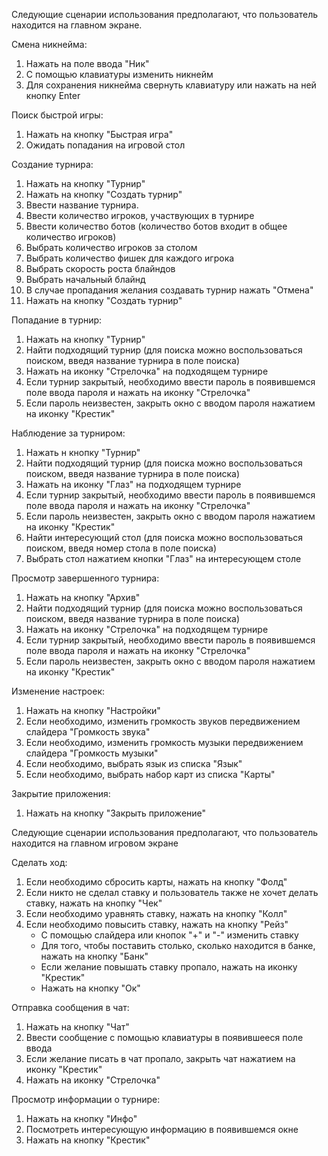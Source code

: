 Следующие сценарии использования предполагают, что пользователь находится на главном экране.

Смена никнейма:
1.	Нажать на поле ввода "Ник"
2.	С помощью клавиатуры изменить никнейм
3.	Для сохранения никнейма свернуть клавиатуру или нажать на ней кнопку Enter

Поиск быстрой игры:
1.	Нажать на кнопку "Быстрая игра"
2.	Ожидать попадания на игровой стол

Создание турнира:
1.	Нажать на кнопку "Турнир"
2.	Нажать на кнопку "Создать турнир"
3.	Ввести название турнира.
4.	Ввести количество игроков, участвующих в турнире
5.	Ввести количество ботов (количество ботов входит в общее количество игроков)
6.	Выбрать количество игроков за столом
7.	Выбрать количество фишек для каждого игрока
8.	Выбрать скорость роста блайндов
9.	Выбрать начальный блайнд
10. В случае пропадания желания создавать турнир нажать "Отмена"
11. Нажать на кнопку "Создать турнир"

Попадание в турнир:
1.	Нажать на кнопку "Турнир"
2.	Найти подходящий турнир (для поиска можно воспользоваться поиском, введя название турнира в поле поиска)
3.	Нажать на иконку "Стрелочка" на подходящем турнире
4.	Если турнир закрытый, необходимо ввести пароль в появившемся поле ввода пароля и нажать на иконку "Стрелочка"
5.	Если пароль неизвестен, закрыть окно с вводом пароля нажатием на иконку "Крестик"

Наблюдение за турниром:
1.	Нажать н кнопку "Турнир"
2.	Найти подходящий турнир (для поиска можно воспользоваться поиском, введя название турнира в поле поиска)
3.	Нажать на иконку "Глаз" на подходящем турнире
4.	Если турнир закрытый, необходимо ввести пароль в появившемся поле ввода пароля и нажать на иконку "Стрелочка"
5.	Если пароль неизвестен, закрыть окно с вводом пароля нажатием на иконку "Крестик"
6.	Найти интересующий стол (для поиска можно воспользоваться поиском, введя номер стола в поле поиска)
7.	Выбрать стол нажатием кнопки "Глаз" на интересующем столе

Просмотр завершенного турнира:
1.	Нажать на кнопку "Архив"
2.	Найти подходящий турнир (для поиска можно воспользоваться поиском, введя название турнира в поле поиска)
3.	Нажать на иконку "Стрелочка" на подходящем турнире
4.	Если турнир закрытый, необходимо ввести пароль в появившемся поле ввода пароля и нажать на иконку "Стрелочка"
5.	Если пароль неизвестен, закрыть окно с вводом пароля нажатием на иконку "Крестик"

Изменение настроек:
1.	Нажать на кнопку "Настройки"
2.	Если необходимо, изменить громкость звуков передвижением слайдера "Громкость звука"
3.	Если необходимо, изменить громкость музыки передвижением слайдера "Громкость музыки"
4.	Если необходимо, выбрать язык из списка "Язык"
5.	Если необходимо, выбрать набор карт из списка "Карты"

Закрытие приложения:
1.	Нажать на кнопку "Закрыть приложение"


Следующие сценарии использования предполагают, что пользователь находится на главном игровом экране

Сделать ход:
1.	Если необходимо сбросить карты, нажать на кнопку "Фолд"
2.	Если никто не сделал ставку и пользователь также не хочет делать ставку, нажать на кнопку "Чек"
3.	Если необходимо уравнять ставку, нажать на кнопку "Колл"
4.	Если необходимо повысить ставку, нажать на кнопку "Рейз"
    * С помощью слайдера или кнопок "+" и "-" изменить ставку
    * Для того, чтобы поставить столько, сколько находится в банке, нажать на кнопку "Банк"
    * Если желание повышать ставку пропало, нажать на иконку "Крестик"
    * Нажать на кнопку "Ок"

Отправка сообщения в чат:
1.	Нажать на кнопку "Чат"
2.	Ввести сообщение с помощью клавиатуры в появившееся поле ввода
3.	Если желание писать в чат пропало, закрыть чат нажатием на иконку "Крестик"
4.	Нажать на иконку "Стрелочка"

Просмотр информации о турнире:
1.	Нажать на кнопку "Инфо"
2.	Посмотреть интересующую информацию в появившемся окне
3.	Нажать на кнопку "Крестик"
